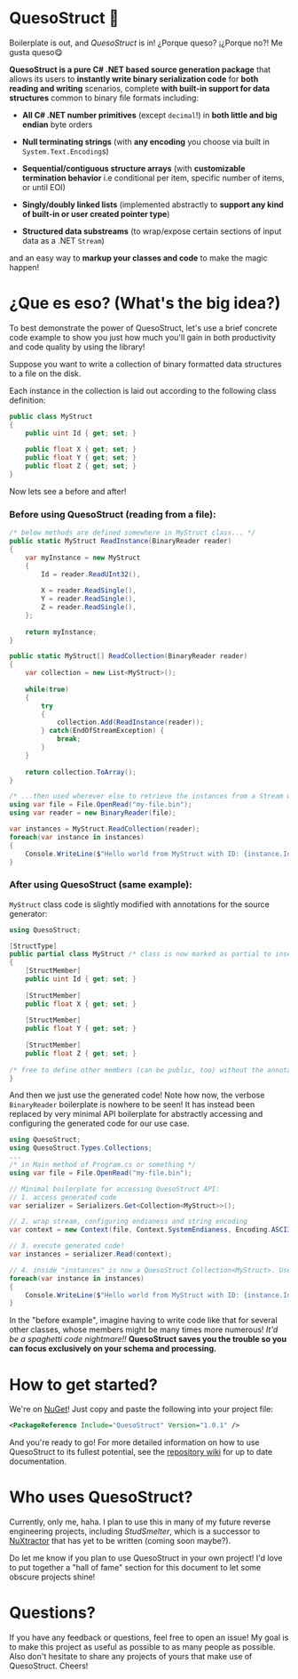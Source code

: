 # QuesoStruct 🧀

Boilerplate is out, and *QuesoStruct* is in! ¿Porque queso? ¡¿Porque no?! Me gusta queso😋 

**QuesoStruct is a pure C# .NET based source generation package** that allows its users to **instantly write binary serialization code** for **both reading and writing** scenarios, complete **with built-in support for data structures** common to binary file formats including:

* **All C# .NET number primitives** (except `decimal`!) in **both little and big endian** byte orders
* **Null terminating strings** (with **any encoding** you choose via built in `System.Text.Encoding`s)

* **Sequential/contiguous structure arrays** (with **customizable termination behavior** i.e conditional per item, specific number of items, or until EOI)
* **Singly/doubly linked lists** (implemented abstractly to **support any kind of built-in or user created pointer type**)
* **Structured data substreams** (to wrap/expose certain sections of input data as a .NET `Stream`)

and an easy way to **markup your classes and code** to make the magic happen!

# ¿Que es eso? (What's the big idea?)

To best demonstrate the power of QuesoStruct, let's use a brief concrete code example to show you just how much you'll gain in both productivity and code quality by using the library! 

Suppose you want to write a collection of binary formatted data structures to a file on the disk. 

Each instance in the collection is laid out according to the following class definition:

```csharp
public class MyStruct 
{ 
    public uint Id { get; set; }
    
    public float X { get; set; }
    public float Y { get; set; }
    public float Z { get; set; }
}
```

Now lets see a before and after!

### Before using QuesoStruct (reading from a file): 

```csharp
/* below methods are defined somewhere in MyStruct class... */
public static MyStruct ReadInstance(BinaryReader reader) 
{
    var myInstance = new MyStruct
    {
        Id = reader.ReadUInt32(),
        
        X = reader.ReadSingle(),
        Y = reader.ReadSingle(),
        Z = reader.ReadSingle(),
    };
    
    return myInstance;
}

public static MyStruct[] ReadCollection(BinaryReader reader)
{
    var collection = new List<MyStruct>();
    
    while(true) 
    { 
    	try
	    {
            collection.Add(ReadInstance(reader));
    	} catch(EndOfStreamException) {
            break;
        }
    }
    
    return collection.ToArray();
}

/* ...then used wherever else to retrieve the instances from a Stream wrapped in a BinaryReader. */
using var file = File.OpenRead("my-file.bin");
using var reader = new BinaryReader(file);

var instances = MyStruct.ReadCollection(reader);
foreach(var instance in instances)
{
    Console.WriteLine($"Hello world from MyStruct with ID: {instance.Id}!");
}
```

### After using QuesoStruct (same example): 

`MyStruct` class code is slightly modified with annotations for the source generator:

```csharp
using QuesoStruct;

[StructType]
public partial class MyStruct /* class is now marked as partial to insert QuesoStruct goodies! */
{ 
    [StructMember]
    public uint Id { get; set; }
    
    [StructMember]
    public float X { get; set; }
    
    [StructMember]
    public float Y { get; set; }
    
    [StructMember]
    public float Z { get; set; }
    
/* free to define other members (can be public, too) without the annotation so that they are not read or written. */
}
```

And then we just use the generated code! Note how now, the verbose `BinaryReader` boilerplate is nowhere to be seen! It has instead been replaced by very minimal API boilerplate for abstractly accessing and configuring the generated code for our use case.

```csharp
using QuesoStruct;
using QuesoStruct.Types.Collections;
...
/* in Main method of Program.cs or something */
using var file = File.OpenRead("my-file.bin");

// Minimal boilerplate for accessing QuesoStruct API:
// 1. access generated code
var serializer = Serializers.Get<Collection<MyStruct>>();

// 2. wrap stream, configuring endianess and string encoding
var context = new Context(file, Context.SystemEndianess, Encoding.ASCII);

// 3. execute generated code!
var instances = serializer.Read(context);

// 4. inside "instances" is now a QuesoStruct Collection<MyStruct>. Use it like a IList<MyStruct>!!!
foreach(var instance in instances)
{
    Console.WriteLine($"Hello world from MyStruct with ID: {instance.Id}!");
}
```

In the "before example", imagine having to write code like that for several other classes, whose members might be many times more numerous! *It'd be a spaghetti code nightmare!!* **QuesoStruct saves you the trouble so you can focus exclusively on your schema and processing.**

# How to get started?

We're on [NuGet](https://www.nuget.org/packages/QuesoStruct/1.0.1)! Just copy and paste the following into your project file:

```xml
<PackageReference Include="QuesoStruct" Version="1.0.1" />
```

And you're ready to go! For more detailed information on how to use QuesoStruct to its fullest potential, see the [repository wiki](../../wiki) for up to date documentation.

# Who uses QuesoStruct?

Currently, only me, haha.  I plan to use this in many of my future reverse engineering projects, including *StudSmelter*, which is a successor to [NuXtractor](https://github.com/yodadude2003/NuXtractor) that has yet to be written (coming soon maybe?).  

Do let me know if you plan to use QuesoStruct in your own project! I'd love to put together a "hall of fame" section for this document to let some obscure projects shine!

# Questions?

If you have any feedback or questions, feel free to open an issue! My goal is to make this project as useful as possible to as many people as possible.  Also don't hesitate to share any projects of yours that make use of QuesoStruct.  Cheers!


